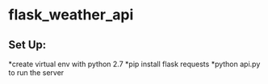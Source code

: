 # flask_weather_api

## Set Up: ##
*create virtual env with python 2.7
*pip install flask requests
*python api.py to run the server
